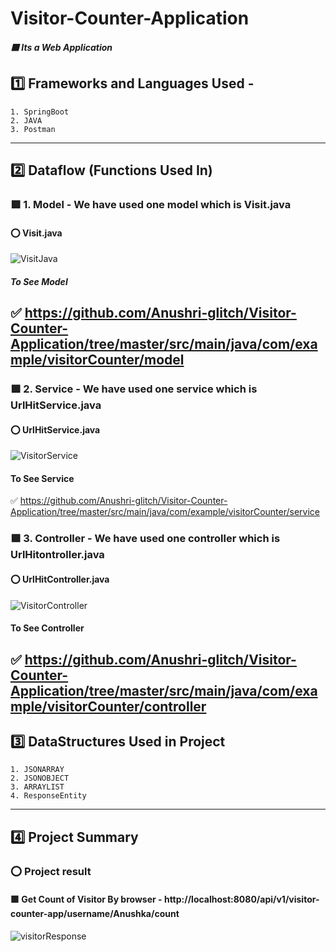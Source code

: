 # Visitor-Counter-Application
##### :purple_square: Its a Web Application
## :one: Frameworks and Languages Used -
    1. SpringBoot
    2. JAVA
    3. Postman
-----------------------------------------------------------------------------------------------------------------------------------------------------------------------
## :two: Dataflow (Functions Used In)
### :purple_square: 1. Model - We have used one model which is Visit.java
#### :o: Visit.java
![VisitJava](https://user-images.githubusercontent.com/47708011/225515487-9cd26a94-c5a2-4cb7-b0b6-bb3ff5c02fd5.png)
##### To See Model
:white_check_mark: https://github.com/Anushri-glitch/Visitor-Counter-Application/tree/master/src/main/java/com/example/visitorCounter/model
-----------------------------------------------------------------------------------------------------------------------------------------------------------------------
### :purple_square: 2. Service - We have used one service which is UrlHitService.java
#### :o: UrlHitService.java
![VisitorService](https://user-images.githubusercontent.com/47708011/225516029-806f812d-818a-4157-af62-bea579235ed1.png)
#### To See Service
:white_check_mark: https://github.com/Anushri-glitch/Visitor-Counter-Application/tree/master/src/main/java/com/example/visitorCounter/service
### :purple_square: 3. Controller - We have used one controller which is UrlHitontroller.java
#### :o: UrlHitController.java
![VisitorController](https://user-images.githubusercontent.com/47708011/225516410-e006345e-3682-4c71-aac5-2d29714f64ab.png)
#### To See Controller
:white_check_mark: https://github.com/Anushri-glitch/Visitor-Counter-Application/tree/master/src/main/java/com/example/visitorCounter/controller
-----------------------------------------------------------------------------------------------------------------------------------------------------------------------
## :three: DataStructures Used in Project
    1. JSONARRAY
    2. JSONOBJECT
    3. ARRAYLIST
    4. ResponseEntity
-------------------------------------------------------------------------------------------------------------------------------------------------------
## :four: Project Summary
### :o: Project result 
#### :purple_square: Get Count of Visitor By browser - http://localhost:8080/api/v1/visitor-counter-app/username/Anushka/count
![visitorResponse](https://user-images.githubusercontent.com/47708011/225520684-107e5008-ca8e-479c-9a96-971828ae27a0.png)

